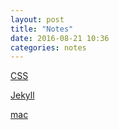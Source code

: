 ```yaml
---
layout: post
title: "Notes"
date: 2016-08-21 10:36
categories: notes
---
```


[CSS](/notes/css)

[Jekyll](/notes/css)

[mac](/notes/mac)
